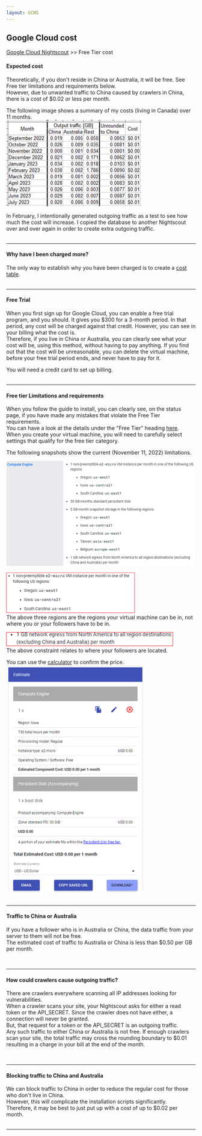 ```yaml
---
layout: GCNS
---
```


## Google Cloud cost  
[Google Cloud Nightscout](./GoogleCloud.md) >> Free Tier cost  

#### **Expected cost**  
Theoretically, if you don't reside in China or Australia, it will be free.  See Free tier limitations and requirements below.  
However, due to unwanted traffic to China caused by crawlers in China, there is a cost of $0.02 or less per month.  

The following image shows a summary of my costs (living in Canada) over 11 months.  
![](./images/CostHistory.png)  

In February, I intentionally generated outgoing traffic as a test to see how much the cost will increase.  I copied the database to another Nightscout over and over again in order to create extra outgoing traffic.  
<br/>  
  
---  

#### **Why have I been charged more?**  
The only way to establish why you have been charged is to create a [cost table](./CostTable.md).  
<br/>  

---  
  
#### **Free Trial**
When you first sign up for Google Cloud, you can enable a free trial program, and you should.  It gives you $300 for a 3-month period.  In that period, any cost will be charged against that credit.  However, you can see in your billing what the cost is.  
Therefore, if you live in China or Australia, you can clearly see what your cost will be, using this method, without having to pay anything.  If you find out that the cost will be unreasonable, you can delete the virtual machine, before your free trial period ends, and never have to pay for it.  
  
You will need a credit card to set up billing.  
<br/>  
  
---  
  
#### **Free tier Limitations and requirements**  
  
When you follow the guide to install, you can clearly see, on the status page, if you have made any mistakes that violate the Free Tier requirements.  
You can have a look at the details under the "Free Tier" heading [here](https://cloud.google.com/free/docs/free-cloud-features#free-tier).  
When you create your virtual machine, you will need to carefully select settings that qualify for the free tier category.  
  
The following snapshots show the current (November 11, 2022) limitations.  
  
![](./images/FreeTier.png)  
  
![](./images/Regions.png)  
The above three regions are the regions your virtual machine can be in, not where you or your followers have to be in.  
  
![](./images/egrerss.png)  
The above constraint relates to where your followers are located.  
  
You can use the [calculator](https://cloud.google.com/products/calculator) to confirm the price.  
![](./images/Estimate.png)  
<br/>  
  
---  

#### **Traffic to China or Australia**  

If you have a follower who is in Australia or China, the data traffic from your server to them will not be free.  
The estimated cost of traffic to Australia or China is less than $0.50 per GB per month.  
    
<br/>  

---  

#### **How could crawlers cause outgoing traffic?**  
There are crawlers everywhere scanning all IP addresses looking for vulnerabilities.  
When a crawler scans your site, your Nightscout asks for either a read token or the API_SECRET.  Since the crawler does not have either, a connection will never be granted.  
But, that request for a token or the API_SECRET is an outgoing traffic.  
Any such traffic to either China or Australia is not free.  If enough crawlers scan your site, the total traffic may cross the rounding boundary to $0.01 resulting in a charge in your bill at the end of the month.  
  
<br/>  
  
---  
  
#### **Blocking traffic to China and Australia**  

We can block traffic to China in order to reduce the regular cost for those who don't live in China.  
However, this will complicate the installation scripts significantly.  
Therefore, it may be best to just put up with a cost of up to $0.02 per month.  
<br/>  

---  
  
